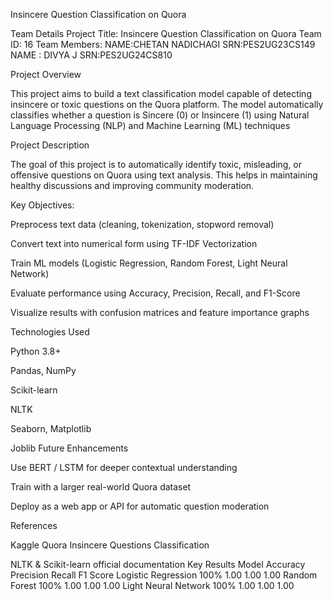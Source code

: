 Insincere Question Classification on Quora

Team Details
Project Title: Insincere Question Classification on Quora
Team ID: 16
Team Members:
   NAME:CHETAN NADICHAGI SRN:PES2UG23CS149
   NAME : DIVYA J         SRN:PES2UG24CS810
   
Project Overview

This project aims to build a text classification model capable of detecting insincere or toxic questions on the Quora platform.
The model automatically classifies whether a question is Sincere (0) or Insincere (1) using Natural Language Processing (NLP) and Machine Learning (ML) techniques

Project Description

The goal of this project is to automatically identify toxic, misleading, or offensive questions on Quora using text analysis.
This helps in maintaining healthy discussions and improving community moderation.

Key Objectives:

Preprocess text data (cleaning, tokenization, stopword removal)

Convert text into numerical form using TF-IDF Vectorization

Train ML models (Logistic Regression, Random Forest, Light Neural Network)

Evaluate performance using Accuracy, Precision, Recall, and F1-Score

Visualize results with confusion matrices and feature importance graphs

Technologies Used

Python 3.8+

Pandas, NumPy

Scikit-learn

NLTK

Seaborn, Matplotlib

Joblib
Future Enhancements

Use BERT / LSTM for deeper contextual understanding

Train with a larger real-world Quora dataset

Deploy as a web app or API for automatic question moderation

References

Kaggle Quora Insincere Questions Classification

NLTK & Scikit-learn official documentation
Key Results
Model	Accuracy	Precision	Recall	F1 Score
Logistic Regression	100%	1.00	1.00	1.00
Random Forest	100%	1.00	1.00	1.00
Light Neural Network	100%	1.00	1.00	1.00
